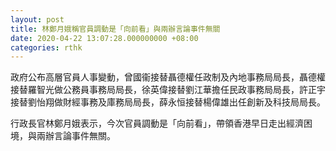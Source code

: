```yaml
---
layout: post
title: 林鄭月娥稱官員調動是「向前看」與兩辦言論事件無關
date: 2020-04-22 13:07:28.000000000 +08:00
categories: rthk
---
```


政府公布高層官員人事變動，曾國衞接替聶德權任政制及內地事務局局長，聶德權接替羅智光做公務員事務局局長，徐英偉接替劉江華擔任民政事務局局長，許正宇接替劉怡翔做財經事務及庫務局局長，薛永恒接替楊偉雄出任創新及科技局局長。

行政長官林鄭月娥表示，今次官員調動是「向前看」，帶領香港早日走出經濟困境，與兩辦言論事件無關。
